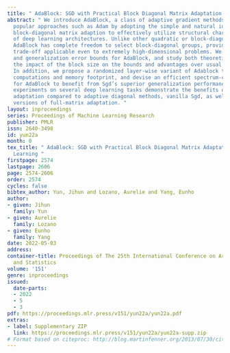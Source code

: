 ```yaml
---
title: " AdaBlock: SGD with Practical Block Diagonal Matrix Adaptation for Deep Learning "
abstract: " We introduce AdaBlock, a class of adaptive gradient methods that extends
  popular approaches such as Adam by adopting the simple and natural idea of using
  block-diagonal matrix adaption to effectively utilize structural characteristics
  of deep learning architectures. Unlike other quadratic or block-diagonal approaches,
  AdaBlock has complete freedom to select block-diagonal groups, providing a wider
  trade-off applicable even to extremely high-dimensional problems. We provide convergence
  and generalization error bounds for AdaBlock, and study both theoretically and empirically
  the impact of the block size on the bounds and advantages over usual diagonal approaches.
  In addition, we propose a randomized layer-wise variant of Adablock to further reduce
  computations and memory footprint, and devise an efficient spectrum-clipping scheme
  for AdaBlock to benefit from Sgd’s superior generalization performance. Extensive
  experiments on several deep learning tasks demonstrate the benefits of block diagonal
  adaptation compared to adaptive diagonal methods, vanilla Sgd, as well as modified
  versions of full-matrix adaptation. "
layout: inproceedings
series: Proceedings of Machine Learning Research
publisher: PMLR
issn: 2640-3498
id: yun22a
month: 0
tex_title: " AdaBlock: SGD with Practical Block Diagonal Matrix Adaptation for Deep
  Learning "
firstpage: 2574
lastpage: 2606
page: 2574-2606
order: 2574
cycles: false
bibtex_author: Yun, Jihun and Lozano, Aurelie and Yang, Eunho
author:
- given: Jihun
  family: Yun
- given: Aurelie
  family: Lozano
- given: Eunho
  family: Yang
date: 2022-05-03
address:
container-title: Proceedings of The 25th International Conference on Artificial Intelligence
  and Statistics
volume: '151'
genre: inproceedings
issued:
  date-parts:
  - 2022
  - 5
  - 3
pdf: https://proceedings.mlr.press/v151/yun22a/yun22a.pdf
extras:
- label: Supplementary ZIP
  link: https://proceedings.mlr.press/v151/yun22a/yun22a-supp.zip
# Format based on citeproc: http://blog.martinfenner.org/2013/07/30/citeproc-yaml-for-bibliographies/
---
```

